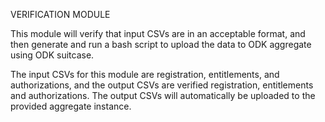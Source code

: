 VERIFICATION MODULE

This module will verify that input CSVs are in an acceptable format, and then generate and run a bash script to upload the data to ODK aggregate using ODK suitcase.

The input CSVs for this module are registration, entitlements, and authorizations, and the output CSVs are verified registration, entitlements and authorizations.
The output CSVs will automatically be uploaded to the provided aggregate instance.
